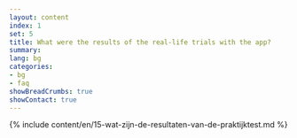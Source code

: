 ```yaml
---
layout: content
index: 1
set: 5 
title: What were the results of the real-life trials with the app?
summary: 
lang: bg
categories:
- bg
- faq
showBreadCrumbs: true
showContact: true
---
```

{% include content/en/15-wat-zijn-de-resultaten-van-de-praktijktest.md %}
